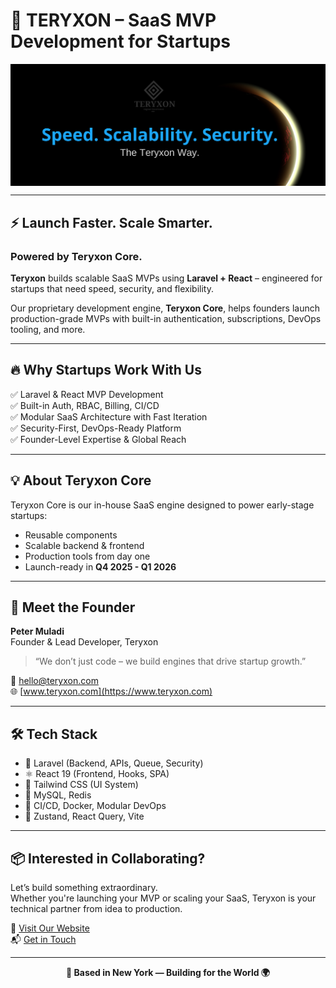 # 🚀 TERYXON – SaaS MVP Development for Startups

<a href="https://www.teryxon.com" target="_blank">
  <img src="teryxon.png" alt="Teryxon Logo" align="center"  />
</a>

---

## ⚡ Launch Faster. Scale Smarter.  
### Powered by Teryxon Core.

**Teryxon** builds scalable SaaS MVPs using **Laravel + React** – engineered for startups that need speed, security, and flexibility.

Our proprietary development engine, **Teryxon Core**, helps founders launch production-grade MVPs with built-in authentication, subscriptions, DevOps tooling, and more.

---

## 🔥 Why Startups Work With Us

✅ Laravel & React MVP Development  
✅ Built-in Auth, RBAC, Billing, CI/CD  
✅ Modular SaaS Architecture with Fast Iteration  
✅ Security-First, DevOps-Ready Platform  
✅ Founder-Level Expertise & Global Reach

---

## 💡 About Teryxon Core

Teryxon Core is our in-house SaaS engine designed to power early-stage startups:  
- Reusable components  
- Scalable backend & frontend  
- Production tools from day one  
- Launch-ready in **Q4 2025 - Q1 2026**

---

## 👤 Meet the Founder

**Peter Muladi**  
Founder & Lead Developer, Teryxon  
> “We don’t just code – we build engines that drive startup growth.”

📩 hello@teryxon.com  
🌐 [www.teryxon.com](https://www.teryxon.com)

---

## 🛠️ Tech Stack

- 🧱 Laravel (Backend, APIs, Queue, Security)  
- ⚛️ React 19 (Frontend, Hooks, SPA)  
- 🎨 Tailwind CSS (UI System)  
- 🐘 MySQL, Redis  
- 🚀 CI/CD, Docker, Modular DevOps  
- 🧠 Zustand, React Query, Vite

---

## 📦 Interested in Collaborating?

Let’s build something extraordinary.  
Whether you're launching your MVP or scaling your SaaS, Teryxon is your technical partner from idea to production.

🔗 [Visit Our Website](https://www.teryxon.com)  
📬 [Get in Touch](mailto:hello@teryxon.com)

---

<p align="center">
  <strong>📍 Based in New York — Building for the World 🌍</strong>
</p>

